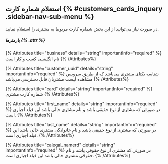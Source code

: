 ##  استعلام شماره کارت {% #customers_cards_inquery  .sidebar-nav-sub-menu %}
در صورت نیاز می‌توانید از این بخش شماره کارت مربوط به مشتری را استعلام نمایید.

##### پارمترها {% .attr %}

{% Attributes title="business" details="string" importantInfo="required" %}
نام انگلیسی کسب و کار است
{% /Attributes%}

{% Attributes title="customer_uuid" details="string" importantInfo="required" %}
شناسه یکتای مشتری می‌باشد که از طریق سرویس مشاهده لیست مشتریان قابل دسترسی می‌باشد
{% /Attributes%}


{% Attributes title="card" details="string" importantInfo="required" %}
شماره کارت مشتری 
{% /Attributes%}

{% Attributes title="first_name" details="string" importantInfo="required" %}
 در صورتی که مشتری از نوع حقیقی باشد و نام مشتری خالی باشد این فیلد اجباری است.
{% /Attributes%}

{% Attributes title="last_name" details="string" importantInfo="required" %}
در صورتی که مشتری از نوع حقیقی باشد و نام خانوادگی مشتری خالی باشد این فیلد اجباری است.
{% /Attributes%}

{% Attributes title="calegal_namerd" details="string" importantInfo="required" %}
در صورتی که مشتری از نوع حقوقی باشد و نام حقوقی مشتری خالی باشد این فیلد اجباری است.
{% /Attributes%}